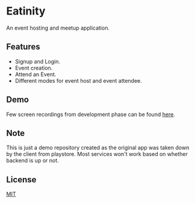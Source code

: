 # Eatinity

An event hosting and meetup application.


## Features

- Signup and Login.
- Event creation.
- Attend an Event.
- Different modes for event host and event attendee.


## Demo

Few screen recordings from development phase can be found [here](https://github.com/mbhaskar98/Eatinity/tree/main/AppRecordings).


## Note

This is just a demo repository created as the original app was taken down by the client from playstore. Most services won't work based on whether backend is up or not.

## License

[MIT](https://github.com/mbhaskar98/Eatinity/blob/main/LICENSE)


